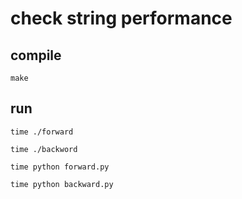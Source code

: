 # check string performance

## compile

```shell script
make
```

## run

```shell script
time ./forward
```

```shell script
time ./backword
```

```shell script
time python forward.py
```

```shell script
time python backward.py
```
